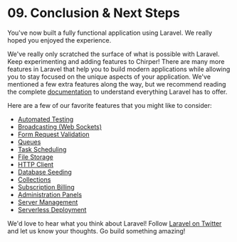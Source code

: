 # <b>09.</b> Conclusion & Next Steps

You've now built a fully functional application using Laravel. We really hoped you enjoyed the experience.

We've really only scratched the surface of what is possible with Laravel. Keep experimenting and adding features to Chirper! There are many more features in Laravel that help you to build modern applications while allowing you to stay focused on the unique aspects of your application. We've mentioned a few extra features along the way, but we recommend reading the complete [documentation](https://laravel.com/docs) to understand everything Laravel has to offer.

Here are a few of our favorite features that you might like to consider:

* [Automated Testing](https://laravel.com/docs/testing)
* [Broadcasting (Web Sockets)](https://laravel.com/docs/broadcasting)
* [Form Request Validation](https://laravel.com/docs/validation#form-request-validation)
* [Queues](https://laravel.com/docs/queues)
* [Task Scheduling](https://laravel.com/docs/scheduling)
* [File Storage](https://laravel.com/docs/filesystem)
* [HTTP Client](https://laravel.com/docs/http-client)
* [Database Seeding](https://laravel.com/docs/seeding)
* [Collections](https://laravel.com/docs/collections)
* [Subscription Billing](https://spark.laravel.com/?ref=bootcamp.laravel.com)
* [Administration Panels](https://nova.laravel.com/?ref=bootcamp.laravel.com)
* [Server Management](https://forge.laravel.com/?ref=bootcamp.laravel.com)
* [Serverless Deployment](https://vapor.laravel.com/?ref=bootcamp.laravel.com)

We'd love to hear what you think about Laravel! Follow [Laravel on Twitter](https://twitter.com/laravelphp) and let us know your thoughts. Go build something amazing!
